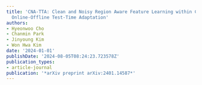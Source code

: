 ```yaml
---
title: 'CNA-TTA: Clean and Noisy Region Aware Feature Learning within Clusters for
  Online-Offline Test-Time Adaptation'
authors:
- Hyeonwoo Cho
- Chanmin Park
- Jinyoung Kim
- Won Hwa Kim
date: '2024-01-01'
publishDate: '2024-08-05T08:24:23.723578Z'
publication_types:
- article-journal
publication: '*arXiv preprint arXiv:2401.14587*'
---
```

